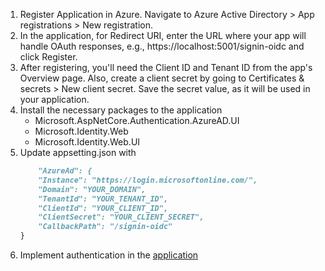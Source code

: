 1. Register Application in Azure. Navigate to Azure Active Directory > App registrations > New registration.
2. In the application, for Redirect URI, enter the URL where your app will handle OAuth responses, e.g., https://localhost:5001/signin-oidc and click Register.
3. After registering, you'll need the Client ID and Tenant ID from the app's Overview page. Also, create a client secret by going to Certificates & secrets > New client secret. Save the secret value, as it will be used in your application.
4. Install the necessary packages to the application
    - Microsoft.AspNetCore.Authentication.AzureAD.UI
    - Microsoft.Identity.Web
    - Microsoft.Identity.Web.UI
5. Update appsetting.json with
    ```markdown
        "AzureAd": {
        "Instance": "https://login.microsoftonline.com/",
        "Domain": "YOUR_DOMAIN",
        "TenantId": "YOUR_TENANT_ID",
        "ClientId": "YOUR_CLIENT_ID",
        "ClientSecret": "YOUR_CLIENT_SECRET",
        "CallbackPath": "/signin-oidc"
    }
    ```
6.  Implement authentication in the [application](OAuth-Azure/) 
